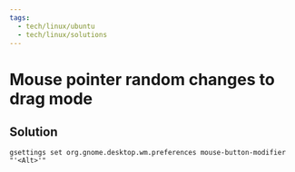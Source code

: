 ```yaml
---
tags:
  - tech/linux/ubuntu
  - tech/linux/solutions
---
```

# Mouse pointer random changes to drag mode

## Solution

```
gsettings set org.gnome.desktop.wm.preferences mouse-button-modifier "'<Alt>'"
```